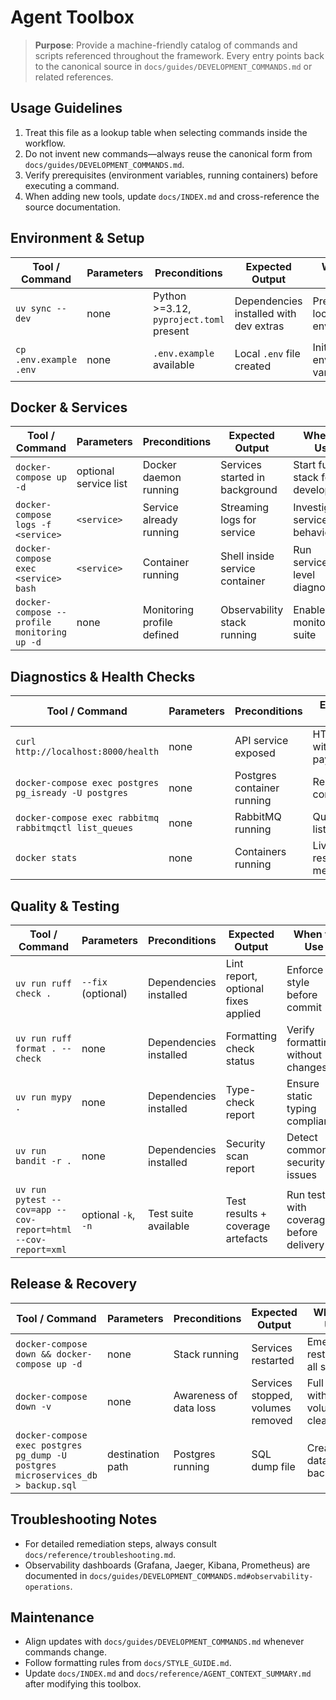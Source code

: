 # Agent Toolbox

> **Purpose**: Provide a machine-friendly catalog of commands and scripts referenced throughout the framework. Every entry points back to the canonical source in `docs/guides/DEVELOPMENT_COMMANDS.md` or related references.

## Usage Guidelines

1. Treat this file as a lookup table when selecting commands inside the workflow.
2. Do not invent new commands—always reuse the canonical form from `docs/guides/DEVELOPMENT_COMMANDS.md`.
3. Verify prerequisites (environment variables, running containers) before executing a command.
4. When adding new tools, update `docs/INDEX.md` and cross-reference the source documentation.

## Environment & Setup

| Tool / Command | Parameters | Preconditions | Expected Output | When to Use | References |
|----------------|------------|---------------|-----------------|-------------|------------|
| `uv sync --dev` | none | Python >=3.12, `pyproject.toml` present | Dependencies installed with dev extras | Prepare local environment | `docs/guides/DEVELOPMENT_COMMANDS.md` ("Package Management") |
| `cp .env.example .env` | none | `.env.example` available | Local `.env` file created | Initialize environment variables | `docs/guides/DEVELOPMENT_COMMANDS.md` ("Configuration and Validation") |

## Docker & Services

| Tool / Command | Parameters | Preconditions | Expected Output | When to Use | References |
|----------------|------------|---------------|-----------------|-------------|------------|
| `docker-compose up -d` | optional service list | Docker daemon running | Services started in background | Start full stack for development | `docs/guides/DEVELOPMENT_COMMANDS.md` ("Docker Compose Operations") |
| `docker-compose logs -f <service>` | `<service>` | Service already running | Streaming logs for service | Investigate service behaviour | `docs/guides/DEVELOPMENT_COMMANDS.md` ("Docker Compose Operations") |
| `docker-compose exec <service> bash` | `<service>` | Container running | Shell inside service container | Run service-level diagnostics | `docs/guides/DEVELOPMENT_COMMANDS.md` ("Docker Compose Operations") |
| `docker-compose --profile monitoring up -d` | none | Monitoring profile defined | Observability stack running | Enable monitoring suite | `docs/guides/DEVELOPMENT_COMMANDS.md` ("Observability Operations") |

## Diagnostics & Health Checks

| Tool / Command | Parameters | Preconditions | Expected Output | When to Use | References |
|----------------|------------|---------------|-----------------|-------------|------------|
| `curl http://localhost:8000/health` | none | API service exposed | HTTP 200 with health payload | Confirm business API availability | `docs/guides/DEVELOPMENT_COMMANDS.md` ("Configuration and Validation") |
| `docker-compose exec postgres pg_isready -U postgres` | none | Postgres container running | Readiness confirmation | Check PostgreSQL health | `docs/guides/DEVELOPMENT_COMMANDS.md` ("Data Service Operations") |
| `docker-compose exec rabbitmq rabbitmqctl list_queues` | none | RabbitMQ running | Queue listing | Inspect broker state | `docs/guides/DEVELOPMENT_COMMANDS.md` ("Observability Operations") |
| `docker stats` | none | Containers running | Live resource metrics | Monitor performance issues | `docs/guides/DEVELOPMENT_COMMANDS.md` ("Troubleshooting Commands") |

## Quality & Testing

| Tool / Command | Parameters | Preconditions | Expected Output | When to Use | References |
|----------------|------------|---------------|-----------------|-------------|------------|
| `uv run ruff check .` | `--fix` (optional) | Dependencies installed | Lint report, optional fixes applied | Enforce style before commit | `docs/guides/DEVELOPMENT_COMMANDS.md` ("Code Quality Commands") |
| `uv run ruff format . --check` | none | Dependencies installed | Formatting check status | Verify formatting without changes | `docs/guides/DEVELOPMENT_COMMANDS.md` ("Code Quality Commands") |
| `uv run mypy .` | none | Dependencies installed | Type-check report | Ensure static typing compliance | `docs/guides/DEVELOPMENT_COMMANDS.md` ("Code Quality Commands") |
| `uv run bandit -r .` | none | Dependencies installed | Security scan report | Detect common security issues | `docs/guides/DEVELOPMENT_COMMANDS.md` ("Code Quality Commands") |
| `uv run pytest --cov=app --cov-report=html --cov-report=xml` | optional `-k`, `-n` | Test suite available | Test results + coverage artefacts | Run tests with coverage before delivery | `docs/guides/DEVELOPMENT_COMMANDS.md` ("Testing Commands") |

## Release & Recovery

| Tool / Command | Parameters | Preconditions | Expected Output | When to Use | References |
|----------------|------------|---------------|-----------------|-------------|------------|
| `docker-compose down && docker-compose up -d` | none | Stack running | Services restarted | Emergency restart of all services | `docs/guides/DEVELOPMENT_COMMANDS.md` ("Emergency Procedures") |
| `docker-compose down -v` | none | Awareness of data loss | Services stopped, volumes removed | Full reset with volume cleanup | `docs/guides/DEVELOPMENT_COMMANDS.md` ("Emergency Procedures") |
| `docker-compose exec postgres pg_dump -U postgres microservices_db > backup.sql` | destination path | Postgres running | SQL dump file | Create database backup | `docs/guides/DEVELOPMENT_COMMANDS.md` ("Emergency Procedures") |

## Troubleshooting Notes

- For detailed remediation steps, always consult `docs/reference/troubleshooting.md`.
- Observability dashboards (Grafana, Jaeger, Kibana, Prometheus) are documented in `docs/guides/DEVELOPMENT_COMMANDS.md#observability-operations`.

## Maintenance

- Align updates with `docs/guides/DEVELOPMENT_COMMANDS.md` whenever commands change.
- Follow formatting rules from `docs/STYLE_GUIDE.md`.
- Update `docs/INDEX.md` and `docs/reference/AGENT_CONTEXT_SUMMARY.md` after modifying this toolbox.
